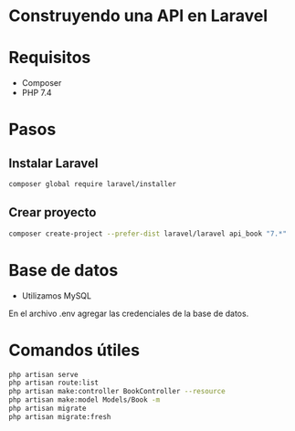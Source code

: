 # Construyendo una API en Laravel

# Requisitos
* Composer
* PHP 7.4

# Pasos
## Instalar Laravel
```bash
composer global require laravel/installer
```

## Crear proyecto
```bash
composer create-project --prefer-dist laravel/laravel api_book "7.*"
```

# Base de datos
* Utilizamos MySQL

En el archivo .env agregar las credenciales de la base de datos.

# Comandos útiles
```bash 
php artisan serve
php artisan route:list
php artisan make:controller BookController --resource
php artisan make:model Models/Book -m
php artisan migrate
php artisan migrate:fresh
```

